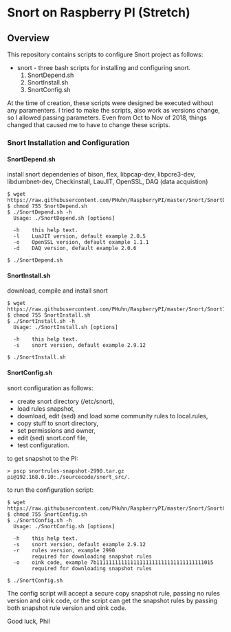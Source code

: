 # Snort on Raspberry PI (Stretch)
## Overview

This repository contains scripts to configure Snort project as follows:
- snort - three bash scripts for installing and configuring snort.
  1. SnortDepend.sh
  2. SnortInstall.sh
  3. SnortConfig.sh

At the time of creation, these scripts were designed be executed without any paramenters.  I tried to make the scripts, also work as versions change, so I allowed passing parameters.  Even from Oct to Nov of 2018, things changed that caused me to have to change these scripts.

### Snort Installation and Configuration

#### SnortDepend.sh
install snort dependenies of 
bison, flex, libpcap-dev, libpcre3-dev, libdumbnet-dev, Checkinstall, LauJIT, OpenSSL, DAQ (data acquistion)
```
$ wget https://raw.githubusercontent.com/PHuhn/RaspberryPI/master/Snort/SnortDepend.sh
$ chmod 755 SnortDepend.sh
$ ./SnortDepend.sh -h
  Usage: ./SnortDepend.sh [options]

  -h    this help text.
  -l    LuaJIT version, default example 2.0.5
  -o    OpenSSL version, default example 1.1.1
  -d    DAQ version, default example 2.0.6

$ ./SnortDepend.sh
```

#### SnortInstall.sh
download, compile and install snort 
```
$ wget https://raw.githubusercontent.com/PHuhn/RaspberryPI/master/Snort/SnortInstall.sh
$ chmod 755 SnortInstall.sh
$ ./SnortInstall.sh -h
  Usage: ./SnortInstall.sh [options]

  -h    this help text.
  -s    snort version, default example 2.9.12

$ ./SnortInstall.sh
```

#### SnortConfig.sh
snort configuration as follows:
- create snort directory (/etc/snort),
- load rules snapshot,
- download, edit (sed) and load some community rules to local.rules,
- copy stuff to snort directory,
- set permissions and owner,
- edit (sed) snort.conf file,
- test configuration.

to get snapshot to the PI:
```
> pscp snortrules-snapshot-2990.tar.gz pi@192.168.0.10:./sourcecode/snort_src/.
```

to run the configuration script:
```
$ wget https://raw.githubusercontent.com/PHuhn/RaspberryPI/master/Snort/SnortConfig.sh
$ chmod 755 SnortConfig.sh
$ ./SnortConfig.sh -h
  Usage: ./SnortConfig.sh [options]

  -h    this help text.
  -s    snort version, default example 2.9.12
  -r    rules version, example 2990
        required for downloading snapshot rules
  -o    oink code, example 7b11111111111111111111111111111111111015
        required for downloading snapshot rules

$ ./SnortConfig.sh
```

The config script will accept a secure copy snapshot rule, passing no rules version and oink code, or the script can get the snapshot rules by passing both snapshot rule version and oink code.

Good luck, Phil
